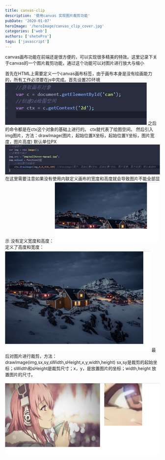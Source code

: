 ```yaml
---
title: canvas-clip
description: '使用canvas 实现图片裁剪功能'
pubDate: '2020-01-07'
heroImage: '/heroImage/canvas_clip_cover.jpg'
categories: ['web']
authors: ['shetePro']
tags: ['javascript']
---
```

canvas画布功能在前端还是很方便的，可以实现很多精美的特效。这里记录下关于canvas的一个图片裁剪功能，通过这个功能可以对图片进行放大与缩小
<!--more-->
首先在HTML上需要定义一个canvas画布标签，由于画布本身是没有绘画能力的，所有工作必须要在js中完成。首先设置2D环境 
![Loading failed](./canvas-clip/11.png)
之后的命令都是在ctx这个对象的基础上进行的。 ctx就代表了绘图空间。
然后引入img图片，方法：drawImage(图片，起始位置X坐标，起始位置Y坐标，图片宽度，图片高度) 默认单位PX
![Loading failed](./canvas-clip/02.png)
在这里需要注意如果没有使用内联定义画布的宽度和高度就会导致图片不能全部显示
没有定义宽度和高度：
![Loading failed](./canvas-clip/03.png)
定义了高度和宽度：
<br>
![Loading failed](./canvas-clip/04.png)
最后对图片进行裁剪，方法：drawImage(img,sx,sy,sWidth,sHeight,x,y,width,height) sx,sy是裁剪的起始坐标；sWidth和sHeight是裁剪尺寸；x，y，是放置图片的坐标；width,height 放置图片的尺寸。

![Loading failed](./canvas-clip/05.png)


